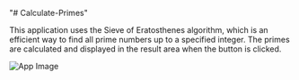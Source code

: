 "# Calculate-Primes"

This application uses the Sieve of Eratosthenes algorithm, which is an efficient way to find all prime numbers up to a specified integer. The primes are calculated and displayed in the result area when the button is clicked.

![App Image](images/primes.png)
